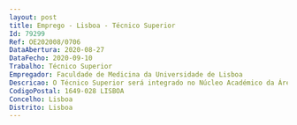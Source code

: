 ```yaml
--- 
layout: post
title: Emprego - Lisboa - Técnico Superior
Id: 79299
Ref: OE202008/0706
DataAbertura: 2020-08-27
DataFecho: 2020-09-10
Trabalho: Técnico Superior
Empregador: Faculdade de Medicina da Universidade de Lisboa
Descricao: O Técnico Superior será integrado no Núcleo Académico da Área Académica desempenhando as seguintes funções a.	Análise e avaliação de processos da Área Académica conducentes à elaboração de informações técnicas que fundamentem e habilitem a tomada de decisão superior   b.	Interpretação, análise crítica e elaboração de regulamentos, normas e diretrizes   c.	Planificação, organização e execução de processos de acesso direto à Faculdade, nomeadamente o Concurso Especial para Acesso ao Curso de Medicina por Titulares do Grau de Licenciado  d.	Planificação, organização e execução de processos referentes à creditação de unidades curriculares e.	Planificação, organização e execução de processos referentes ao reconhecimento de habilitações estrangeiras f.	Desenvolvimento de atividades técnicas no âmbito da gestão do percurso académico dos alunos g.	Integração em grupos multidisciplinares com vista ao alcance de objetivos comuns.
CodigoPostal: 1649-028 LISBOA
Concelho: Lisboa
Distrito: Lisboa
--- 
```

